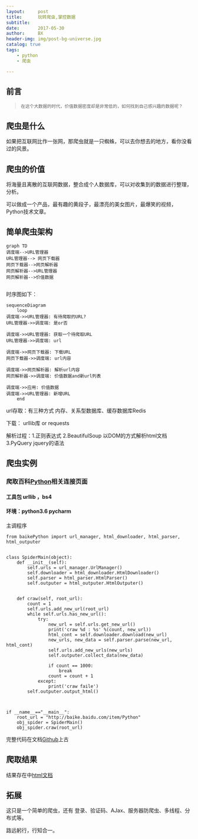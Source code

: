 ```yaml
---
layout:     post
title:      玩转爬虫,掌控数据
subtitle:   
date:       2017-05-30
author:     BX
header-img: img/post-bg-universe.jpg
catalog: true
tags:
    - python
    - 爬虫

---
```



## 前言

>     在这个大数据的时代，价值数据密度却是非常低的，如何找到自己感兴趣的数据呢？





## 爬虫是什么
如果把互联网比作一张网，那爬虫就是一只蜘蛛，可以去你想去的地方，看你没看过的风景。

## 爬虫的价值
将海量且离散的互联网数据，整合成个人数据库，可以对收集到的数据进行整理，分析。

可以做成一个产品，最有趣的黄段子，最漂亮的美女图片，最爆笑的视频，Python技术文章。

## 简单爬虫架构


```
graph TD
调度端-->URL管理器
URL管理器--> 网页下载器
网页下载器-->网页解析器
网页解析器-->URL管理器
网页解析器-->价值数据


```





时序图如下：

```
sequenceDiagram
    loop
调度端->>URL管理器: 有待爬取的URL?
URL管理器->>调度端: 是or否

调度端->>URL管理器: 获取一个待爬取URL
URL管理器->>调度端: url

调度端->>网页下载器: 下载URL
网页下载器->>调度端: url内容

调度端->>网页解析器: 解析url内容
网页解析器->>调度端: 价值数据and新url列表

调度端->>应用: 价值数据
调度端->>URL管理器: 新增URL
    end

```

url存取：有三种方式 内存、关系型数据库、缓存数据库Redis

下载： urllib库 or requests

解析过程：1.正则表达式
          2.BeautifulSoup 以DOM的方式解析html文档
          3.PyQuery  jquery的语法


## 爬虫实例

### 爬取百科[Python](http://baike.baidu.com/item/Python)相关连接页面

#### 工具包 urllib ，bs4

#### 环境：python3.6 pycharm

主调程序
```
from baikePython import url_manager, html_downloader, html_parser, html_outputer


class SpiderMain(object):
    def __init__(self):
        self.urls = url_manager.UrlManager()
        self.downloader = html_downloader.HtmlDownloader()
        self.parser = html_parser.HtmlParser()
        self.outputer = html_outputer.HtmlOutputer()


    def craw(self, root_url):
        count = 1
        self.urls.add_new_url(root_url)
        while self.urls.has_new_url():
            try:
                new_url = self.urls.get_new_url()
                print('craw %d : %s' %(count, new_url))
                html_cont = self.downloader.download(new_url)
                new_urls, new_data = self.parser.parse(new_url, html_cont)
                self.urls.add_new_urls(new_urls)
                self.outputer.collect_data(new_data)

                if count == 1000:
                    break
                count = count + 1
            except:
                print('craw faile')
        self.outputer.output_html()



if __name__=="__main__":
    root_url = "http://baike.baidu.com/item/Python"
    obj_spider = SpiderMain()
    obj_spider.craw(root_url)
```

完整代码在文档[Github](https://github.com/begin16119/spider/)上古

## 爬取结果
    
结果存在中[html文档](https://github.com/begin16119/spider/blob/master/baikePython/output.html)

## 拓展

这只是一个简单的爬虫，还有
登录、验证码、AJax、服务器防爬虫、多线程、分布式等。


路远躬行，行知合一。
